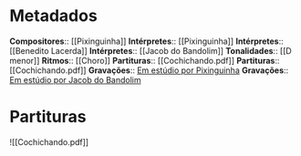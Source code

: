 # Metadados

**Compositores**:: [[Pixinguinha]]
**Intérpretes**:: [[Pixinguinha]]
**Intérpretes**:: [[Benedito Lacerda]]
**Intérpretes**:: [[Jacob do Bandolim]]
**Tonalidades**:: [[D menor]]
**Ritmos**:: [[Choro]]
**Partituras**:: [[Cochichando.pdf]]
**Partituras**:: [[Cochichando.pdf]]
**Gravações**:: [Em estúdio por Pixinguinha](https://www.youtube.com/watch?v=woCyMZe2UXQ&ab_channel=Pixinguinha-Topic)
**Gravações**:: [Em estúdio por Jacob do Bandolim](https://www.youtube.com/watch?v=1TStzmBg3pM&ab_channel=JorgeSouto)


# Partituras
![[Cochichando.pdf]]